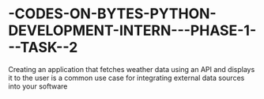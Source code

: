 # -CODES-ON-BYTES-PYTHON-DEVELOPMENT-INTERN---PHASE-1---TASK--2
 Creating an application that fetches weather data using an API and displays it to the user is a common use case for integrating external data sources into your software
